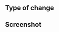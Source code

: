 ## Type of change

<!--- Please describe what your code improves. -->

## Screenshot

<!--- Please add a screenshot if it's a design change. -->

<!--- Info: https://help.github.com/articles/file-attachments-on-issues-and-pull-requests/ -->
